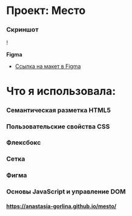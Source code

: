 # Проект: Место

### Скриншот

! [](./images/%D1%81%D0%BA%D1%80%D0%B8%D0%BD%D1%88%D0%BE%D1%82.jpg)

**Figma**

* [Ссылка на макет в Figma](https://www.figma.com/file/2cn9N9jSkmxD84oJik7xL7/JavaScript.-Sprint-4?node-id=0%3A1)

# Что я использовала:

### Cемантическая разметка HTML5
### Пользовательские свойства CSS
### Флексбокс
### Сетка
### Фигма
### Основы JavaScript и управление DOM

#### https://anastasia-gorlina.github.io/mesto/